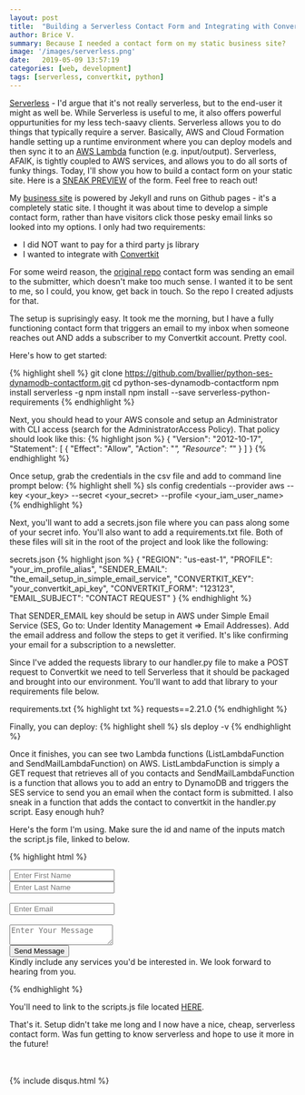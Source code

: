 ```yaml
---
layout: post
title:  "Building a Serverless Contact Form and Integrating with Convertkit"
author: Brice V.
summary: Because I needed a contact form on my static business site?
image: '/images/serverless.png'
date:   2019-05-09 13:57:19
categories: [web, development]
tags: [serverless, convertkit, python]
---
```


[Serverless](https://serverless.com/) - I'd argue that it's not really serverless, but to the end-user it might as well be. While Serverless is useful to me, it also offers powerful oppurtunities for my less tech-saavy clients. Serverless allows you to do things that typically require a server. Basically, AWS and Cloud Formation handle setting up a runtime environment where you can deploy models and then sync it to an [AWS Lambda](https://aws.amazon.com/lambda/) function (e.g. input/output). Serverless, AFAIK, is tightly coupled to AWS services, and allows you to do all sorts of funky things. Today, I'll show you how to build a contact form on your static site. Here is a [SNEAK PREVIEW](https://thesmallweb.co/contact.html) of the form. Feel free to reach out!

My [business site](https://thesmallweb.co) is powered by Jekyll and runs on Github pages - it's a completely static site. I thought it was about time to develop a simple contact form, rather than have visitors click those pesky email links so looked into my options. I only had two requirements:
- I did NOT want to pay for a third party js library
- I wanted to integrate with [Convertkit](https://convertkit.com/?utm_source=dynamic&utm_medium=referral&utm_campaign=poweredby&utm_content=form)

For some weird reason, the [original repo](https://github.com/faizanbashir/python-ses-dynamodb-contactform) contact form was sending an email to the submitter, which doesn't make too much sense. I wanted it to be sent to me, so I could, you know, get back in touch. So the repo I created adjusts for that. 

The setup is suprisingly easy. It took me the morning, but I have a fully functioning contact form that triggers an email to my inbox when someone reaches out AND adds a subscriber to my Convertkit account. Pretty cool.

Here's how to get started:

{% highlight shell %}
git clone https://github.com/bvallier/python-ses-dynamodb-contactform.git
cd python-ses-dynamodb-contactform
npm install serverless -g
npm install
npm install --save serverless-python-requirements
{% endhighlight %}

Next, you should head to your AWS console and setup an Administrator with CLI access (search for the AdministratorAccess Policy). That policy should look like this:
{% highlight json %}
{
    "Version": "2012-10-17",
    "Statement": [
        {
            "Effect": "Allow",
            "Action": "*",
            "Resource": "*"
        }
    ]
}
{% endhighlight %}

Once setup, grab the credentials in the csv file and add to command line prompt below:
{% highlight shell %}
sls config credentials --provider aws --key <your_key> --secret <your_secret> --profile <your_iam_user_name>
{% endhighlight %}

Next, you'll want to add a secrets.json file where you can pass along some of your secret info. You'll also want to add a requirements.txt file. Both of these files will sit in the root of the project and look like the following:

secrets.json
{% highlight json %}
{
  "REGION": "us-east-1",
  "PROFILE": "your_im_profile_alias",
  "SENDER_EMAIL": "the_email_setup_in_simple_email_service",
  "CONVERTKIT_KEY": "your_convertkit_api_key",
  "CONVERTKIT_FORM": "123123",
  "EMAIL_SUBJECT": "CONTACT REQUEST"
}
{% endhighlight %}

That SENDER_EMAIL key should be setup in AWS under Simple Email Service (SES, Go to: Under Identity Management => Email Addresses). Add the email address and follow the steps to get it verified. It's like confirming your email for a subscription to a newsletter.  

Since I've added the requests library to our handler.py file to make a POST request to Convertkit we need to tell Serverless that it should be packaged and brought into our environment. You'll want to add that library to your requirements file below.

requirements.txt
{% highlight txt %}
requests==2.21.0
{% endhighlight %}

Finally, you can deploy:
{% highlight shell %}
sls deploy -v
{% endhighlight %}

Once it finishes, you can see two Lambda functions (ListLambdaFunction and SendMailLambdaFunction) on AWS. ListLambdaFunction is simply a GET request that retrieves all of you contacts and SendMailLambdaFunction is a function that allows you to add an entry to DynamoDB and triggers the SES service to send you an email when the contact form is submitted. I also sneak in a function that adds the contact to convertkit in the handler.py script. Easy enough huh?

Here's the form I'm using. Make sure the id and name of the inputs match the script.js file, linked to below.

{% highlight html %}
<form id="serverless-form" action="#">
    <div class="row">
        <div class="col-lg-4 offset-lg-2">
            <input type="text" class="form-control" autocomplete="given-name" id="firstname" name="firstname"
            placeholder=" Enter First Name" required>
        </div>
        <div class="col-lg-4">
            <input type="text" class="form-control" autocomplete="family-name" id="lastname" name="lastname"
            placeholder=" Enter Last Name" required>
        </div>
        </div>
        <br />
        <div class="row">
        <div class="col-lg-8 offset-lg-2">
            <input type="email" class="form-control" autocomplete="email" id="exampleInputEmail" name="email"
            placeholder=" Enter Email" required>
        </div>
        <div class="col-lg-8 offset-lg-2">
            <div class="form-group">
            <br />
            <textarea class="form-control" id="message" name="message" placeholder="Enter Your Message"
                required></textarea>
            </div>
            <div class="row">
            <div class="col-lg-4">
                <button type="submit" id="submit" class="btn btn-primary submit" style="cursor:pointer"><i id="loader" class="fa fa-paper-plane" aria-hidden="true"></i> Send Message</button>
            </div>
            <div class="col-lg-8">
                Kindly include any services you'd be interested in. We look forward to hearing from you.
            </div>
            </div>
        </div>
    </div>
</form>
<script>
    //Insert your lambda function URL here
    var URL = "https://12cas314qwed.execute-api.us-east-1.amazonaws.com/development/sendMail";
</script>
<script src="js/script.js"></script>
{% endhighlight %}

You'll need to link to the scripts.js file located [HERE](https://raw.githubusercontent.com/bvallier/python-ses-dynamodb-contactform/master/public/js/script.js).

That's it. Setup didn't take me long and I now have a nice, cheap, serverless contact form. Was fun getting to know serverless and hope to use it more in the future!

<script async id="_ck_321906" src="https://forms.convertkit.com/321906?v=6"></script>

<br />
<br />
{% include disqus.html %} 